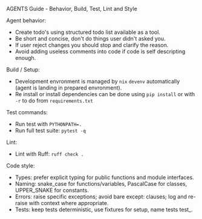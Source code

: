 AGENTS Guide - Behavior, Build, Test, Lint and Style

Agent behavior:
- Create todo's using structured todo list available as a tool.
- Be short and concise, don't do things user didn't asked you.
- If user reject changes you should stop and clarify the reason.
- Avoid adding useless comments into code if code is self descripting enough.

Build / Setup:
- Development envronment is managed by `nix` `devenv` automatically (agent is landing in prepared envronment).
- Re install or install dependencies can be done using `pip install` or with `-r` to do from `requirements.txt`

Test commands:
- Run test with `PYTHONPATH=.`
- Run full test suite: `pytest -q`

Lint:
- Lint with Ruff: `ruff check .`

Code style:
- Types: prefer explicit typing for public functions and module interfaces.
- Naming: snake_case for functions/variables, PascalCase for classes, UPPER_SNAKE for constants.
- Errors: raise specific exceptions; avoid bare except: clauses; log and re-raise with context where appropriate.
- Tests: keep tests deterministic, use fixtures for setup, name tests test_<behavior>.

